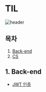 # TIL

![header](https://capsule-render.vercel.app/api?type=waving&color=auto&height=200&section=header&text=Today%20I%20Learned&fontSize=90)

## 목차

1. [Back-end](#1.-back-end)<br>
1. [CS](#2.-CS)<br>


## 1. Back-end

* [JWT 인증](./WEB/Back-end/JWT%20인증.md)
